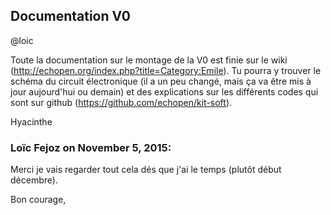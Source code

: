 ## Documentation V0



@loic  
  
Toute la documentation sur le montage de la V0 est finie sur le wiki
(<http://echopen.org/index.php?title=Category:Emile>). Tu pourra y trouver le
schéma du circuit électronique (il a un peu changé, mais ça va être mis à jour
aujourd'hui ou demain) et des explications sur les différents codes qui sont
sur github (<https://github.com/echopen/kit-soft>).  
  
Hyacinthe



### **Loïc Fejoz** on November 5, 2015:



Merci je vais regarder tout cela dés que j'ai le temps (plutôt début
décembre).  
  
Bon courage,



